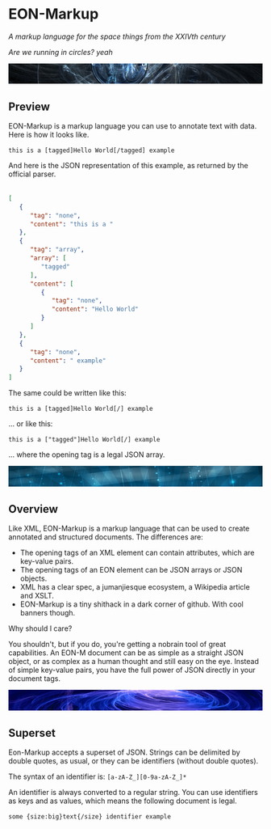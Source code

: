 # EON-Markup

_A markup language for the space things from the XXIVth century_

_Are we running in circles? yeah_

![Preview](https://github.com/botbreeder/eon-markup/raw/main/img/Sector0x00.png)

## Preview

EON-Markup is a markup language you can use to annotate text with data. Here is how it looks like.

```
this is a [tagged]Hello World[/tagged] example
```

And here is the JSON representation of this example, as returned by the official parser.

```JSON

[
   {
      "tag": "none",
      "content": "this is a "
   },
   {
      "tag": "array",
      "array": [
         "tagged"
      ],
      "content": [
         {
            "tag": "none",
            "content": "Hello World"
         }
      ]
   },
   {
      "tag": "none",
      "content": " example"
   }
]

```

The same could be written like this:

```
this is a [tagged]Hello World[/] example
```

... or like this:


```
this is a ["tagged"]Hello World[/] example
```

... where the opening tag is a legal JSON array.

![Overview](https://github.com/botbreeder/eon-markup/raw/main/img/Sector0x01.png)

## Overview

Like XML, EON-Markup is a markup language that can be used to create annotated and structured documents. The differences are:

- The opening tags of an XML element can contain attributes, which are key-value pairs.
- The opening tags of an EON element can be JSON arrays or JSON objects.
- XML has a clear spec, a jumanjiesque ecosystem, a Wikipedia article and XSLT.
- EON-Markup is a tiny shithack in a dark corner of github. With cool banners though.

Why should I care?

You shouldn't, but if you do, you're getting a nobrain tool of great capabilities. An EON-M document can be as simple as a straight JSON object, or as complex as a human thought and still easy on the eye. Instead of simple key-value pairs, you have the full power of JSON directly in your document tags.

![Overview](https://github.com/botbreeder/eon-markup/raw/main/img/Sector0x02.png)

## Superset

Eon-Markup accepts a superset of JSON. Strings can be delimited by double quotes, as usual, or they can be identifiers (without double quotes).

The syntax of an identifier is: `[a-zA-Z_][0-9a-zA-Z_]*`

An identifier is always converted to a regular string. You can use identifiers as keys and as values, which means the following document is legal.

```
some {size:big}text{/size} identifier example
```
